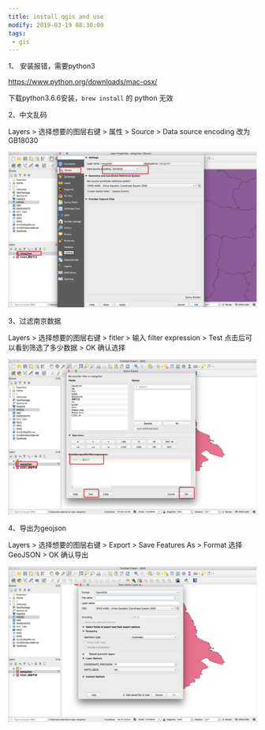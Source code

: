 ```yaml
---
title: install qgis and use
modify: 2019-03-19 08:30:00
tags:
 - gis
---
```


1、 安装报错，需要python3

https://www.python.org/downloads/mac-osx/

下载python3.6.6安装，`brew install` 的 python 无效

2、中文乱码

Layers > 选择想要的图层右键 > 属性 > Source > Data source encoding 改为 GB18030

![image-20190319165509993](assets/image-20190319165509993.png)

3、过滤南京数据

Layers > 选择想要的图层右键 > fitler > 输入 filter expression > Test 点击后可以看到筛选了多少数据  > OK 确认选择

![image-20190319170942627](assets/image-20190319170942627.png)

4、导出为geojson

Layers > 选择想要的图层右键 > Export > Save Features As >  Format 选择 GeoJSON > OK 确认导出

![image-20190319171305755](assets/image-20190319171305755.png)